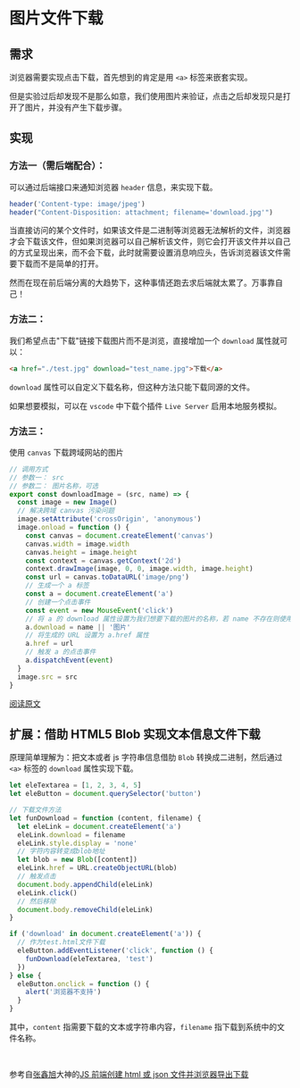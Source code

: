 # 图片文件下载

## 需求

浏览器需要实现点击下载，首先想到的肯定是用 `<a>` 标签来嵌套实现。

但是实验过后却发现不是那么如意，我们使用图片来验证，点击之后却发现只是打开了图片，并没有产生下载步骤。

## 实现

### 方法一（需后端配合）：

可以通过后端接口来通知浏览器 `header` 信息，来实现下载。

```js
header('Content-type: image/jpeg')
header("Content-Disposition: attachment; filename='download.jpg'")
```

当直接访问的某个文件时，如果该文件是二进制等浏览器无法解析的文件，浏览器才会下载该文件，但如果浏览器可以自己解析该文件，则它会打开该文件并以自己的方式呈现出来，而不会下载，此时就需要设置消息响应头，告诉浏览器该文件需要下载而不是简单的打开。

然而在现在前后端分离的大趋势下，这种事情还跑去求后端就太累了。万事靠自己！

### 方法二：

我们希望点击"下载"链接下载图片而不是浏览，直接增加一个 `download` 属性就可以：

```html
<a href="./test.jpg" download="test_name.jpg">下载</a>
```

`download` 属性可以自定义下载名称，但这种方法只能下载同源的文件。

如果想要模拟，可以在 `vscode` 中下载个插件 `Live Server` 启用本地服务模拟。

### 方法三：

使用 `canvas` 下载跨域网站的图片

```js
// 调用方式
// 参数一： src
// 参数二： 图片名称，可选
export const downloadImage = (src, name) => {
  const image = new Image()
  // 解决跨域 canvas 污染问题
  image.setAttribute('crossOrigin', 'anonymous')
  image.onload = function () {
    const canvas = document.createElement('canvas')
    canvas.width = image.width
    canvas.height = image.height
    const context = canvas.getContext('2d')
    context.drawImage(image, 0, 0, image.width, image.height)
    const url = canvas.toDataURL('image/png')
    // 生成一个 a 标签
    const a = document.createElement('a')
    // 创建一个点击事件
    const event = new MouseEvent('click')
    // 将 a 的 download 属性设置为我们想要下载的图片的名称，若 name 不存在则使用'图片'作为默认名称
    a.download = name || '图片'
    // 将生成的 URL 设置为 a.href 属性
    a.href = url
    // 触发 a 的点击事件
    a.dispatchEvent(event)
  }
  image.src = src
}
```

[阅读原文](https://segmentfault.com/a/1190000016941409)

## 扩展：借助 HTML5 Blob 实现文本信息文件下载

原理简单理解为：把文本或者 js 字符串信息借肋 `Blob` 转换成二进制，然后通过 `<a>` 标签的 `download` 属性实现下载。

```js
let eleTextarea = [1, 2, 3, 4, 5]
let eleButton = document.querySelector('button')

// 下载文件方法
let funDownload = function (content, filename) {
  let eleLink = document.createElement('a')
  eleLink.download = filename
  eleLink.style.display = 'none'
  // 字符内容转变成blob地址
  let blob = new Blob([content])
  eleLink.href = URL.createObjectURL(blob)
  // 触发点击
  document.body.appendChild(eleLink)
  eleLink.click()
  // 然后移除
  document.body.removeChild(eleLink)
}

if ('download' in document.createElement('a')) {
  // 作为test.html文件下载
  eleButton.addEventListener('click', function () {
    funDownload(eleTextarea, 'test')
  })
} else {
  eleButton.onclick = function () {
    alert('浏览器不支持')
  }
}
```

其中，`content` 指需要下载的文本或字符串内容，`filename` 指下载到系统中的文件名称。

<br/>

参考自[张鑫旭](https://www.zhangxinxu.com/)大神的[JS 前端创建 html 或 json 文件并浏览器导出下载](https://www.zhangxinxu.com/wordpress/2017/07/js-text-string-download-as-html-json-file/)
